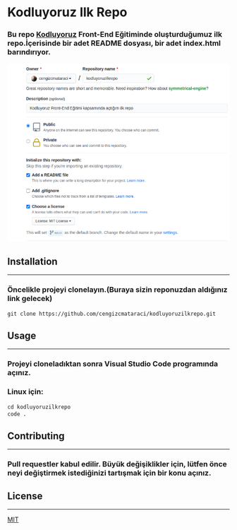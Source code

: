 # Kodluyoruz Ilk Repo
### Bu repo [Kodluyoruz](https://www.kodluyoruz.org) Front-End Eğitiminde oluşturduğumuz ilk repo.İçerisinde bir adet README dosyası, bir adet index.html barındırıyor.
![İmage](https://github.com/Kodluyoruz/taskforce/raw/main/git/odev1/figures/github.png)

## Installation
---
### Öncelikle projeyi clonelayın.(Buraya sizin reponuzdan aldığınız link gelecek)

```
git clone https://github.com/cengizcmataraci/kodluyoruzilkrepo.git
```

## Usage
---

### Projeyi cloneladıktan sonra Visual Studio Code programında açınız.


### Linux için:

```
cd kodluyoruzilkrepo
code .
```

## Contributing
---

### Pull requestler kabul edilir. Büyük değişiklikler için, lütfen önce neyi değiştirmek istediğinizi tartışmak için bir konu açınız.

## License
--- 
[MIT](https://choosealicense.com/licenses/mit/)





